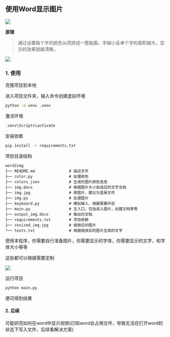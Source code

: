 ## 使用Word显示图片

![](https://picgo-img-repo.oss-cn-beijing.aliyuncs.com/img/4c644f87bb2c57419d4cad0182db25a8.png)

**原理**

> 通过设置每个字的颜色从而拼成一整副画，字越小且单个字的面积越大，显示的效果就越清晰。

![](https://picgo-img-repo.oss-cn-beijing.aliyuncs.com/img/406eb1809ecbe7112e7f551d7738ed1c.png)

### 1. 使用

克隆项目到本地

进入项目文件夹，输入命令创建虚拟环境

```bash
python -m venv .venv
```

激活环境

```bash
.venv\Scripts\activate
```

安装依赖

```bash
pip install -r requirements.txt
```

项目目录结构

```
word2img
├── README.md               # 描述文件
├── color.py                # 处理颜色
├── colors.json             # 生成的图片颜色信息
├── img.docx                # 根据图片大小自适应的文字文档
├── img.jpg                 # 原图片，建议为竖屏文件
├── img.py                  # 处理图片
├── keyboard.py             # 模拟输入，根据需要开启
├── main.py                 # 主入口，包括读入图片，创建文档等等
├── output_img.docx         # 输出的文档
├── requirements.txt        # 项目依赖
├── resized_img.jpg         # 缩放后的图片
└── texts.txt               # 根据缩放后的图片生成的文字
```

使用本程序，你需要自行准备图片，你需要显示的字体，你需要显示的文字，和字体大小等等

这些都可以根据需要定制

![](https://picgo-img-repo.oss-cn-beijing.aliyuncs.com/img/aa3f5389bce350b4d322d6f179d92014.png)

运行项目

```bash
python main.py
```

便可得到结果



#### 2. 后续

可能研究如何在word中显示视频(已知word会占用文件，导致无法在打开word的状态下写入文件，后续看解决方案)